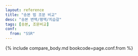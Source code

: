 ```yaml
---
layout: reference
title: "송본 법 조문 비교"
desc: "송본 변맥/평맥/치습갈"
tags: [송본, 조문비교]
conf:
  from: "SSR"
---
```


{% include compare_body.md bookcode=page.conf.from %}
